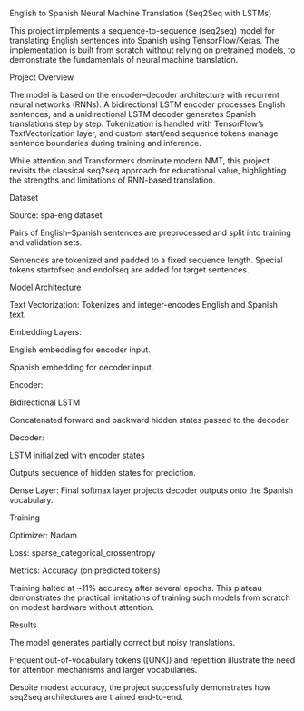 English to Spanish Neural Machine Translation (Seq2Seq with LSTMs)

This project implements a sequence-to-sequence (seq2seq) model for translating English sentences into Spanish using TensorFlow/Keras. The implementation is built from scratch without relying on pretrained models, to demonstrate the fundamentals of neural machine translation.

Project Overview

The model is based on the encoder–decoder architecture with recurrent neural networks (RNNs). A bidirectional LSTM encoder processes English sentences, and a unidirectional LSTM decoder generates Spanish translations step by step. Tokenization is handled with TensorFlow’s TextVectorization layer, and custom start/end sequence tokens manage sentence boundaries during training and inference.

While attention and Transformers dominate modern NMT, this project revisits the classical seq2seq approach for educational value, highlighting the strengths and limitations of RNN-based translation.

Dataset

Source: spa-eng dataset

Pairs of English–Spanish sentences are preprocessed and split into training and validation sets.

Sentences are tokenized and padded to a fixed sequence length. Special tokens startofseq and endofseq are added for target sentences.

Model Architecture

Text Vectorization: Tokenizes and integer-encodes English and Spanish text.

Embedding Layers:

English embedding for encoder input.

Spanish embedding for decoder input.

Encoder:

Bidirectional LSTM

Concatenated forward and backward hidden states passed to the decoder.

Decoder:

LSTM initialized with encoder states

Outputs sequence of hidden states for prediction.

Dense Layer: Final softmax layer projects decoder outputs onto the Spanish vocabulary.

Training

Optimizer: Nadam

Loss: sparse_categorical_crossentropy

Metrics: Accuracy (on predicted tokens)

Training halted at ~11% accuracy after several epochs. This plateau demonstrates the practical limitations of training such models from scratch on modest hardware without attention.

Results

The model generates partially correct but noisy translations.

Frequent out-of-vocabulary tokens ([UNK]) and repetition illustrate the need for attention mechanisms and larger vocabularies.

Despite modest accuracy, the project successfully demonstrates how seq2seq architectures are trained end-to-end.
